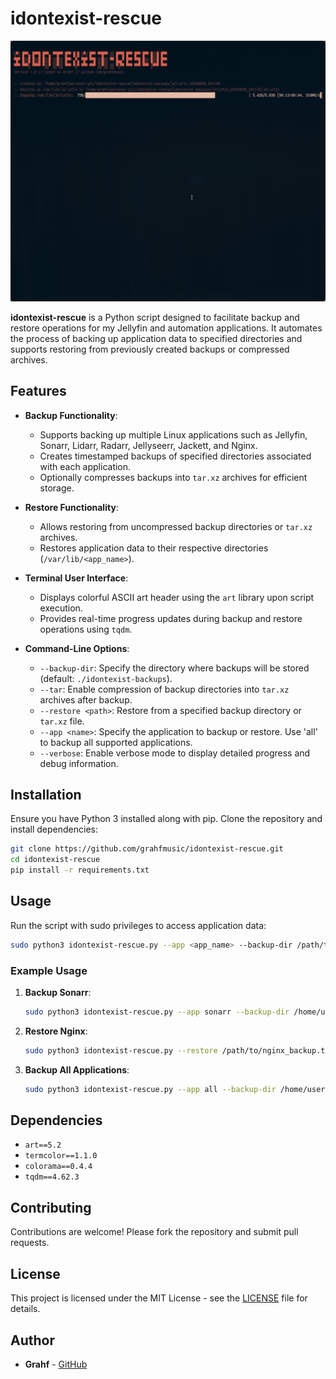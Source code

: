 # idontexist-rescue

![idontexist-rescue](example.png)

**idontexist-rescue** is a Python script designed to facilitate backup and restore operations for my Jellyfin and automation applications. It automates the process of backing up application data to specified directories and supports restoring from previously created backups or compressed archives.

## Features

- **Backup Functionality**:
  - Supports backing up multiple Linux applications such as Jellyfin, Sonarr, Lidarr, Radarr, Jellyseerr, Jackett, and Nginx.
  - Creates timestamped backups of specified directories associated with each application.
  - Optionally compresses backups into `tar.xz` archives for efficient storage.

- **Restore Functionality**:
  - Allows restoring from uncompressed backup directories or `tar.xz` archives.
  - Restores application data to their respective directories (`/var/lib/<app_name>`).

- **Terminal User Interface**:
  - Displays colorful ASCII art header using the `art` library upon script execution.
  - Provides real-time progress updates during backup and restore operations using `tqdm`.

- **Command-Line Options**:
  - `--backup-dir`: Specify the directory where backups will be stored (default: `./idontexist-backups`).
  - `--tar`: Enable compression of backup directories into `tar.xz` archives after backup.
  - `--restore <path>`: Restore from a specified backup directory or `tar.xz` file.
  - `--app <name>`: Specify the application to backup or restore. Use 'all' to backup all supported applications.
  - `--verbose`: Enable verbose mode to display detailed progress and debug information.

## Installation

Ensure you have Python 3 installed along with pip. Clone the repository and install dependencies:

```bash
git clone https://github.com/grahfmusic/idontexist-rescue.git
cd idontexist-rescue
pip install -r requirements.txt
```

## Usage

Run the script with sudo privileges to access application data:

```bash
sudo python3 idontexist-rescue.py --app <app_name> --backup-dir /path/to/backup/dir --tar
```

### Example Usage

1. **Backup Sonarr**:

   ```bash
   sudo python3 idontexist-rescue.py --app sonarr --backup-dir /home/user/backups --tar
   ```

2. **Restore Nginx**:

   ```bash
   sudo python3 idontexist-rescue.py --restore /path/to/nginx_backup.tar.xz --app nginx
   ```

3. **Backup All Applications**:

   ```bash
   sudo python3 idontexist-rescue.py --app all --backup-dir /home/user/backups --tar
   ```

## Dependencies

- `art==5.2`
- `termcolor==1.1.0`
- `colorama==0.4.4`
- `tqdm==4.62.3`

## Contributing

Contributions are welcome! Please fork the repository and submit pull requests.

## License

This project is licensed under the MIT License - see the [LICENSE](LICENSE) file for details.

## Author

- **Grahf** - [GitHub](https://github.com/grahfmusic)

```
